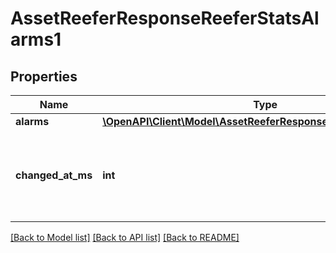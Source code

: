 # AssetReeferResponseReeferStatsAlarms1

## Properties
Name | Type | Description | Notes
------------ | ------------- | ------------- | -------------
**alarms** | [**\OpenAPI\Client\Model\AssetReeferResponseReeferStatsAlarms[]**](AssetReeferResponseReeferStatsAlarms.md) |  | [optional] 
**changed_at_ms** | **int** | Timestamp when the alarms were reported, in Unix milliseconds since epoch | [optional] 

[[Back to Model list]](../README.md#documentation-for-models) [[Back to API list]](../README.md#documentation-for-api-endpoints) [[Back to README]](../README.md)


